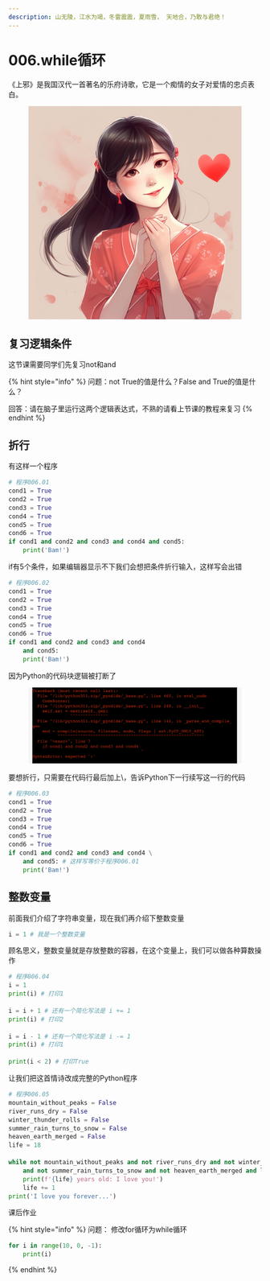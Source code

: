```yaml
---
description: 山无陵，江水为竭，冬雷震震，夏雨雪， 天地合，乃敢与君绝！
---
```


# 006.while循环

《上邪》是我国汉代一首著名的乐府诗歌，它是一个痴情的女子对爱情的忠贞表白。

<figure><img src=".gitbook/assets/image (1) (4).png" alt=""><figcaption></figcaption></figure>

## 复习逻辑条件

这节课需要同学们先复习not和and

{% hint style="info" %}
问题：not True的值是什么？False and True的值是什么？

回答：请在脑子里运行这两个逻辑表达式，不熟的请看上节课的教程来复习
{% endhint %}

## 折行

有这样一个程序

```python
# 程序006.01
cond1 = True
cond2 = True
cond3 = True
cond4 = True
cond5 = True
cond6 = True
if cond1 and cond2 and cond3 and cond4 and cond5:
    print('Bam!')
```

if有5个条件，如果编辑器显示不下我们会想把条件折行输入，这样写会出错

```python
# 程序006.02
cond1 = True
cond2 = True
cond3 = True
cond4 = True
cond5 = True
cond6 = True
if cond1 and cond2 and cond3 and cond4 
    and cond5:
    print('Bam!')
```

因为Python的代码块逻辑被打断了

<figure><img src=".gitbook/assets/image (1).png" alt=""><figcaption></figcaption></figure>

要想折行，只需要在代码行最后加上\，告诉Python下一行续写这一行的代码

```python
# 程序006.03
cond1 = True
cond2 = True
cond3 = True
cond4 = True
cond5 = True
cond6 = True
if cond1 and cond2 and cond3 and cond4 \
    and cond5: # 这样写等价于程序006.01
    print('Bam!')
```

## 整数变量

前面我们介绍了字符串变量，现在我们再介绍下整数变量

```python
i = 1 # 我是一个整数变量
```

顾名思义，整数变量就是存放整数的容器，在这个变量上，我们可以做各种算数操作

```python
# 程序006.04
i = 1
print(i) # 打印1

i = i + 1 # 还有一个简化写法是 i += 1
print(i) # 打印2

i = i - 1 # 还有一个简化写法是 i -= 1
print(i) # 打印1

print(i < 2) # 打印True
```

让我们把这首情诗改成完整的Python程序

```python
# 程序006.05
mountain_without_peaks = False
river_runs_dry = False
winter_thunder_rolls = False
summer_rain_turns_to_snow = False
heaven_earth_merged = False
life = 18

while not mountain_without_peaks and not river_runs_dry and not winter_thunder_rolls\
    and not summer_rain_turns_to_snow and not heaven_earth_merged and life < 100:
    print(f'{life} years old: I love you!')
    life += 1
print('I love you forever...')
```

课后作业

{% hint style="info" %}
问题： 修改for循环为while循环

```python
for i in range(10, 0, -1):
    print(i)
```
{% endhint %}

